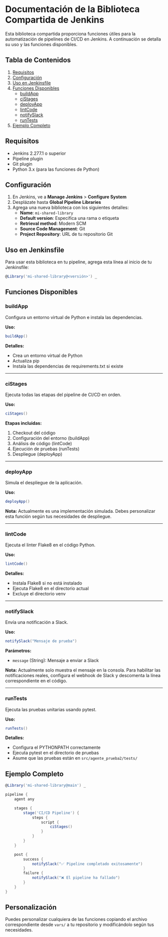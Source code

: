 # Documentación de la Biblioteca Compartida de Jenkins

Esta biblioteca compartida proporciona funciones útiles para la automatización de pipelines de CI/CD en Jenkins. A continuación se detalla su uso y las funciones disponibles.

## Tabla de Contenidos
1. [Requisitos](#requisitos)
2. [Configuración](#configuración)
3. [Uso en Jenkinsfile](#uso-en-jenkinsfile)
4. [Funciones Disponibles](#funciones-disponibles)
   - [buildApp](#buildapp)
   - [ciStages](#cistages)
   - [deployApp](#deployapp)
   - [lintCode](#lintcode)
   - [notifySlack](#notifyslack)
   - [runTests](#runtests)
5. [Ejemplo Completo](#ejemplo-completo)

## Requisitos

- Jenkins 2.277.1 o superior
- Pipeline plugin
- Git plugin
- Python 3.x (para las funciones de Python)

## Configuración

1. En Jenkins, ve a **Manage Jenkins** > **Configure System**
2. Desplázate hasta **Global Pipeline Libraries**
3. Agrega una nueva biblioteca con los siguientes detalles:
   - **Name**: `mi-shared-library`
   - **Default version**: Especifica una rama o etiqueta
   - **Retrieval method**: Modern SCM
   - **Source Code Management**: Git
   - **Project Repository**: URL de tu repositorio Git

## Uso en Jenkinsfile

Para usar esta biblioteca en tu pipeline, agrega esta línea al inicio de tu Jenkinsfile:

```groovy
@Library('mi-shared-library@<versión>') _
```

## Funciones Disponibles

### buildApp

Configura un entorno virtual de Python e instala las dependencias.

**Uso:**
```groovy
buildApp()
```

**Detalles:**
- Crea un entorno virtual de Python
- Actualiza pip
- Instala las dependencias de requirements.txt si existe

---

### ciStages

Ejecuta todas las etapas del pipeline de CI/CD en orden.

**Uso:**
```groovy
ciStages()
```

**Etapas incluidas:**
1. Checkout del código
2. Configuración del entorno (buildApp)
3. Análisis de código (lintCode)
4. Ejecución de pruebas (runTests)
5. Despliegue (deployApp)

---

### deployApp

Simula el despliegue de la aplicación.

**Uso:**
```groovy
deployApp()
```

**Nota:** Actualmente es una implementación simulada. Debes personalizar esta función según tus necesidades de despliegue.

---

### lintCode

Ejecuta el linter Flake8 en el código Python.

**Uso:**
```groovy
lintCode()
```

**Detalles:**
- Instala Flake8 si no está instalado
- Ejecuta Flake8 en el directorio actual
- Excluye el directorio venv

---

### notifySlack

Envía una notificación a Slack.

**Uso:**
```groovy
notifySlack("Mensaje de prueba")
```

**Parámetros:**
- `message` (String): Mensaje a enviar a Slack

**Nota:** Actualmente solo muestra el mensaje en la consola. Para habilitar las notificaciones reales, configura el webhook de Slack y descomenta la línea correspondiente en el código.

---

### runTests

Ejecuta las pruebas unitarias usando pytest.

**Uso:**
```groovy
runTests()
```

**Detalles:**
- Configura el PYTHONPATH correctamente
- Ejecuta pytest en el directorio de pruebas
- Asume que las pruebas están en `src/agente_prueba2/tests/`

## Ejemplo Completo

```groovy
@Library('mi-shared-library@main') _

pipeline {
    agent any

    stages {
        stage('CI/CD Pipeline') {
            steps {
                script {
                    ciStages()
                }
            }
        }
    }

    post {
        success {
            notifySlack("✅ Pipeline completado exitosamente")
        }
        failure {
            notifySlack("❌ El pipeline ha fallado")
        }
    }
}
```

## Personalización

Puedes personalizar cualquiera de las funciones copiando el archivo correspondiente desde `vars/` a tu repositorio y modificándolo según tus necesidades.
